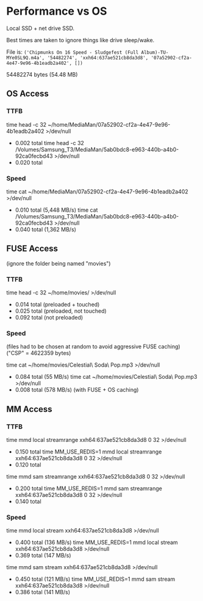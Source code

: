 Performance vs OS
=================

Local SSD + net drive SSD.

Best times are taken to ignore things like drive sleep/wake.

File is: `('Chipmunks On 16 Speed - Sludgefest (Full Album)-TU-MYe0SL9Q.m4a', '54482274', 'xxh64:637ae521cb8da3d8', '07a52902-cf2a-4e47-9e96-4b1eadb2a402', [])`

54482274 bytes (54.48 MB)


OS Access
---------

### TTFB
time head -c 32 ~/home/MediaMan/07a52902-cf2a-4e47-9e96-4b1eadb2a402 >/dev/null
- 0.002 total
time head -c 32 /Volumes/Samsung_T3/MediaMan/5ab0bdc8-e963-440b-a4b0-92ca0fecbd43 >/dev/null
- 0.020 total

### Speed
time cat ~/home/MediaMan/07a52902-cf2a-4e47-9e96-4b1eadb2a402 >/dev/null
- 0.010 total (5,448 MB/s)
time cat /Volumes/Samsung_T3/MediaMan/5ab0bdc8-e963-440b-a4b0-92ca0fecbd43 >/dev/null
- 0.040 total (1,362 MB/s)


FUSE Access
-----------
(ignore the folder being named "movies")

### TTFB
time head -c 32 ~/home/movies/<random file> >/dev/null
- 0.014 total (preloaded + touched)
- 0.025 total (preloaded, not touched)
- 0.092 total (not preloaded)

### Speed
(files had to be chosen at random to avoid aggressive FUSE caching)
("CSP" = 4622359 bytes)

time cat ~/home/movies/Celestial\ Soda\ Pop.mp3 >/dev/null
- 0.084 total (55 MB/s)
time cat ~/home/movies/Celestial\ Soda\ Pop.mp3 >/dev/null
- 0.008 total (578 MB/s) (with FUSE + OS caching)


MM Access
---------

### TTFB
time mmd local streamrange xxh64:637ae521cb8da3d8 0 32 >/dev/null
- 0.150 total
time MM_USE_REDIS=1 mmd local streamrange xxh64:637ae521cb8da3d8 0 32 >/dev/null
- 0.120 total

time mmd sam streamrange xxh64:637ae521cb8da3d8 0 32 >/dev/null
- 0.200 total
time MM_USE_REDIS=1 mmd sam streamrange xxh64:637ae521cb8da3d8 0 32 >/dev/null
- 0.140 total

### Speed
time mmd local stream xxh64:637ae521cb8da3d8 >/dev/null
- 0.400 total (136 MB/s)
time MM_USE_REDIS=1 mmd local stream xxh64:637ae521cb8da3d8 >/dev/null
- 0.369 total (147 MB/s)

time mmd sam stream xxh64:637ae521cb8da3d8 >/dev/null
- 0.450 total (121 MB/s)
time MM_USE_REDIS=1 mmd sam stream xxh64:637ae521cb8da3d8 >/dev/null
- 0.386 total (141 MB/s)
